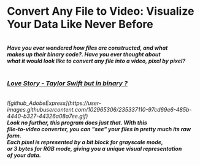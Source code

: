   <h1> Convert Any File to Video: Visualize Your Data Like Never Before </h1>
  <br>
  <em><strong> Have you ever wondered how files are constructed, and what <br>
  makes up their binary code?. Have you ever thought about <br>
  what it would look like to convert any file into a video, pixel by pixel? </strong><em><br>
  <br>
  <h3> <a href="https://www.youtube.com/watch?v=GmMuY9nMn-c">Love Story - Taylor Swift but in binary ?</a></h3> <br>
 ![github_AdobeExpress](https://user-images.githubusercontent.com/102965306/235337110-97cd69e6-485b-4440-b327-44326a08a7ee.gif)

  <br>
  <em><strong> Look no further, this program does just that. With this <br>
  file-to-video converter, you can "see" your files in pretty much its raw form. <br>
  Each pixel is represented by a bit block for grayscale mode, <br>
  or 3 bytes for RGB mode, giving you a unique visual representation <br>
  of your data.</strong><em><br>

